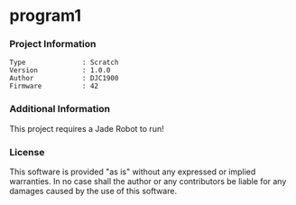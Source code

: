 program1
================



### Project Information
```
Type              : Scratch
Version           : 1.0.0
Author            : DJC1900
Firmware          : 42
```

### Additional Information
This project requires a Jade Robot to run!

### License
This software is provided "as is" without any expressed or implied warranties.  In no case shall the author or any contributors be liable for any damages caused by the use of this software.


